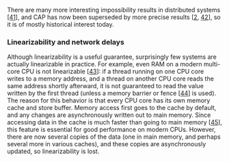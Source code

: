 
There are many more interesting impossibility results in distributed systems
[[41](ch09.html#Lynch1989kj)],
and CAP has now been superseded by more precise results
[[2](ch09.html#Mahajan2011wz),
[42](ch09.html#Attiya2015dm)],
so it is of mostly historical interest today. ### Linearizability and network delays 
Although linearizability is a useful guarantee, surprisingly few systems are actually linearizable
in practice. For example, even RAM on a modern multi-core CPU is not linearizable
[[43](ch09.html#Sewell2010fj)]:
if a thread running on one CPU core writes to a memory address, and a thread on another CPU core
reads the same address shortly afterward, it is not guaranteed to read the value written by the
first thread (unless a memory barrier or fence
[[44](ch09.html#Thompson2011tr)]
is used). 
The reason for this behavior is that every CPU core has its own memory cache and store buffer.
Memory access first goes to the cache by default, and any changes are asynchronously written out to
main memory. Since accessing data in the cache is much faster than going to main memory
[[45](ch09.html#Drepper2007wb_ch9)], this feature is essential for
good performance on modern CPUs. However, there are now several copies of the data (one in main
memory, and perhaps several more in various caches), and these copies are asynchronously updated, so
linearizability is lost.